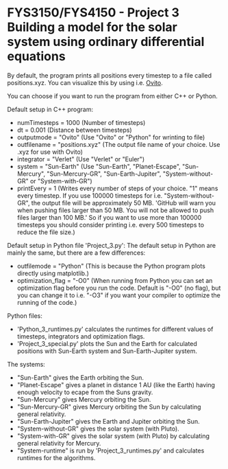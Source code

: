 FYS3150/FYS4150 - Project 3 Building a model for the solar system using ordinary differential equations
============

By default, the program prints all positions every timestep to a file called positions.xyz. You can visualize this by using i.e. [Ovito](http://ovito.org/). 

You can choose if you want to run the program from either C++ or Python. 

Default setup in C++ program:
* numTimesteps = 1000             (Number of timesteps)
* dt = 0.001                      (Distance between timesteps)
* outputmode = "Ovito"            (Use "Ovito" or "Python" for wrinting to file)
* outfilename = "positions.xyz"       (The output file name of your choice. Use .xyz for use with Ovito)
* integrator = "Verlet"           (Use "Verlet" or "Euler")
* system = "Sun-Earth"            (Use "Sun-Earth", "Planet-Escape", "Sun-Mercury", "Sun-Mercury-GR", "Sun-Earth-Jupiter", "System-without-GR" or "System-with-GR")
* printEvery = 1                  (Writes every number of steps of your choice. "1" means every timestep. If you use 100000 timesteps for i.e. "System-without-GR", the output file will be approximately 50 MB. 'GitHub will warn you when pushing files larger than 50 MB. You will not be allowed to push files larger than 100 MB.' So if you want to use more than 100000 timesteps you should consider printing i.e. every 500 timesteps to reduce the file size.)

Default setup in Python file 'Project_3.py':
The default setup in Python are mainly the same, but there are a few differences:
* outfilemode = "Python"          (This is because the Python program plots directly using matplotlib.)
* optimization_flag = "-O0"       (When running from Python you can set an optimization flag before you run the code. Default is "-O0" (no flag), but you can change it to i.e. "-O3" if you want your compiler to optimize the running of the code.)

Python files:
* 'Python_3_runtimes.py' calculates the runtimes for different values of timesteps, integrators and optimization flags. 
* 'Project_3_special.py' plots the Sun and the Earth for calculated positions with Sun-Earth system and Sun-Earth-Jupiter system.

The systems:
* "Sun-Earth" gives the Earth orbiting the Sun.
* "Planet-Escape" gives a planet in distance 1 AU (like the Earth) having enough velocity to ecape from the Suns gravity.
* "Sun-Mercury" gives Mercury orbiting the Sun.
* "Sun-Mercury-GR" gives Mercury orbiting the Sun by calculating general relativity.
* "Sun-Earth-Jupiter" gives the Earth and Jupiter orbiting the Sun.
* "System-without-GR" gives the solar system (with Pluto).
* "System-with-GR" gives the solar system (with Pluto) by calculating general relativity for Mercury.
* "System-runtime" is run by 'Project_3_runtimes.py' and calculates runtimes for the algorithms. 
